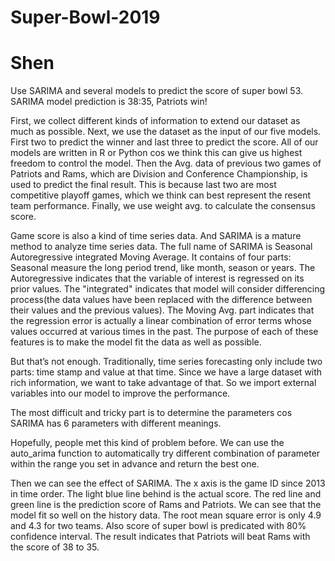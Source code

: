 # Super-Bowl-2019
# Shen
Use SARIMA and several models to predict the score of super bowl 53. SARIMA model prediction is 38:35, Patriots win!

First, we collect different kinds of information to extend our dataset as much as possible. Next, we use the dataset as the input of our five models. First two to predict the winner and last three to predict the score. All of our models are written in R or Python cos we think this can give us highest freedom to control the model. Then the Avg. data of previous two games of Patriots and Rams, which are Division and Conference Championship, is used to predict the final result. This is because last two are most competitive playoff games, which we think can best represent the resent team performance. Finally, we use weight avg. to calculate the consensus score.

Game score is also a kind of time series data. And SARIMA is a mature method to analyze time series data. The full name of SARIMA is Seasonal Autoregressive integrated Moving Average. It contains of four parts: Seasonal measure the long period trend, like month, season or years. The Autoregressive indicates that the variable of interest is regressed on its prior values. The "integrated" indicates that model will consider differencing process(the data values have been replaced with the difference between their values and the previous values). The Moving Avg. part indicates that the regression error is actually a linear combination of error terms whose values occurred at various times in the past. The purpose of each of these features is to make the model fit the data as well as possible.

But that’s not enough. Traditionally, time series forecasting only include two parts: time stamp and value at that time. Since we have a large dataset with rich information, we want to take advantage of that. So we import external variables into our model to improve the performance.

The most difficult and tricky part is to determine the parameters cos SARIMA has 6 parameters with different meanings. 

Hopefully, people met this kind of problem before. We can use the auto_arima function to automatically try different combination of parameter within the range you set in advance and return the best one.  

Then we can see the effect of SARIMA. The x axis is the game ID since 2013 in time order. The light blue line behind is the actual score. The red line and green line is the prediction score of Rams and Patriots. We can see that the model fit so well on the history data. The root mean square error is only 4.9 and 4.3 for two teams. Also score of super bowl is predicated with 80% confidence interval. The result indicates that Patriots will beat Rams with the score of 38 to 35.
